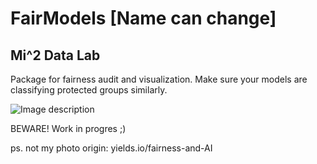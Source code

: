 # FairModels [Name can change]
## Mi^2 Data Lab

Package for fairness audit and visualization. Make sure your models are classifying protected groups similarly. 

![Image description](https://uploads.yields.io/a01e2f/bias.png)

BEWARE! Work in progres ;) 



ps. not my photo
origin: yields.io/fairness-and-AI
